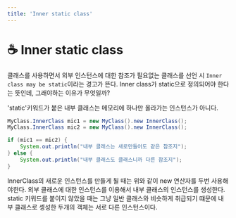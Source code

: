 ```yaml
---
title: 'Inner static class'
---
```

# ☕ Inner static class

클래스를 사용하면서 외부 인스턴스에 대한 참조가 필요없는 클래스를 선언 시 `Inner class may be static`이라는 경고가 뜬다. Inner class가 static으로 정의되어야 한다는 뜻인데, 그래야하는 이유가 무엇일까?

'static'키워드가 붙은 내부 클래스는 메모리에 하나만 올라가는 인스턴스가 아니다.

```java
MyClass.InnerClass mic1 = new MyClass().new InnerClass();
MyClass.InnerClass mic2 = new MyClass().new InnerClass();

if (mic1 == mic2) {
    System.out.println("내부 클래스는 새로만들어도 같은 참조지");
} else {
    System.out.println("내부 클래스도 클래스니까 다른 참조지");
}
```

InnerClass의 새로운 인스턴스를 만들게 될 때는 위와 같이 new 연산자를 두번 사용해야한다. 외부 클래스에 대한 인스턴스를 이용해서 내부 클래스의 인스턴스를 생성한다. static 키워드를 붙이지 않았을 때는 그냥 일반 클래스와 비슷하게 취급되기 떄문에 내부 클래스로 셍성한 두개의 객체는 서로 다른 인스턴스이다.
